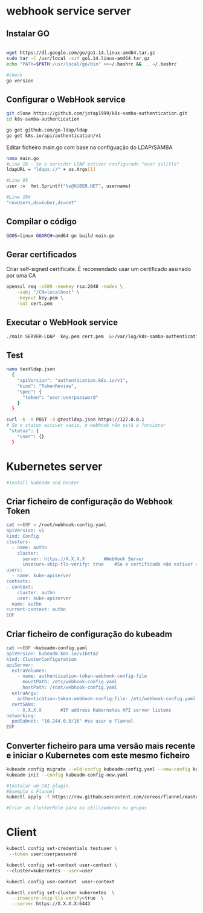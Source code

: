 
# webhook service server 

## Instalar GO

```bash

wget https://dl.google.com/go/go1.14.linux-amd64.tar.gz
sudo tar -C /usr/local -xzf go1.14.linux-amd64.tar.gz
echo "PATH=$PATH:/usr/local/go/bin" >>~/.bashrc &&  . ~/.bashrc
```

```bash
#check
go version 
```

## Configurar o WebHook service 
```bash
git clone https://github.com/jotap1999/k8s-samba-authentication.git
cd k8s-samba-authentication

go get github.com/go-ldap/ldap
go get k8s.io/api/authentication/v1
```


Editar ficheiro  main.go  com base na configuação do LDAP/SAMBA 

```bash
nano main.go
#Line 18 - Se o servidor LDAP estiver configurado "over ssl/tls"
ldapURL = "ldaps://" + os.Args[1]

#Line 95
user :=  fmt.Sprintf("%s@KUBER.NET", username)  

#Line 104
"cn=Users,dc=kuber,dc=net"
```


## Compilar o código 
```bash
GOOS=linux GOARCH=amd64 go build main.go
```

## Gerar certificados
Criar self-signed certificate. É recomendado usar um certificado assinado por uma CA 
```bash
openssl req -x509 -newkey rsa:2048 -nodes \
    -subj "/CN=localhost" \
    -keyout key.pem \
    -out cert.pem
```
## Executar o WebHook service 
```bash
./main SERVER-LDAP  key.pem cert.pem  &>/var/log/k8s-samba-authentication.log &
```
## Test 
```bash
nano testldap.json
  {
    "apiVersion": "authentication.k8s.io/v1",
    "kind": "TokenReview",
    "spec": {
      "token": "user:userpassword"
    }
  }

curl -k -X POST -d @testldap.json https://127.0.0.1
# Se o status estiver vazio, o webhook não está a funcionar  
 "status": {
    "user": {}
  }

```


# Kubernetes server

```bash
#Install kubeadm and Docker
```

## Criar ficheiro de configuração do Webhook Token
```bash
cat <<EOF > /root/webhook-config.yaml
apiVersion: v1
kind: Config
clusters:
  - name: authn
    cluster:
      server: https://X.X.X.X       #WebHook Server
      insecure-skip-tls-verify: true    #Se o certificado não estiver assinado
users:
  - name: kube-apiserver
contexts:
- context:
    cluster: authn
    user: kube-apiserver
  name: authn
current-context: authn
EOF
```

## Criar ficheiro de configuração do kubeadm

```bash
cat <<EOF >kubeadm-config.yaml
apiVersion: kubeadm.k8s.io/v1beta2
kind: ClusterConfiguration
apiServer:
  extraVolumes:
    - name: authentication-token-webhook-config-file
      mountPath: /etc/webhook-config.yaml
      hostPath: /root/webhook-config.yaml   
  extraArgs:
    authentication-token-webhook-config-file: /etc/webhook-config.yaml
  certSANs:
    - X.X.X.X       #IP address Kubernetes API server listens
networking:
  podSubnet: "10.244.0.0/16" #se usar o Flannel
EOF

```


## Converter ficheiro para uma versão mais recente e iniciar o Kubernetes com este mesmo ficheiro
```bash
kubeadm config migrate --old-config kubeadm-config.yaml --new-config kubeadm-config-new.yaml
kubeadm init --config kubeadm-config-new.yaml 
```


```bash
#Instalar um CNI plugin. 
#Exemplo o Flannel
kubectl apply -f https://raw.githubusercontent.com/coreos/flannel/master/Documentation/kube-flannel.yml
```

```bash
#Criar as ClusterRole para os utilizadores ou grupos
```


# Client 

```bash
kubectl config set-credentials testuser \
 --token user:userpassword

kubectl config set-context user-context \
--cluster=kubernetes --user=user

kubectl config use-context  user-context

kubectl config set-cluster kubernetes  \
  --insecure-skip-tls-verify=true  \
  --server https://X.X.X.X:6443 

```

